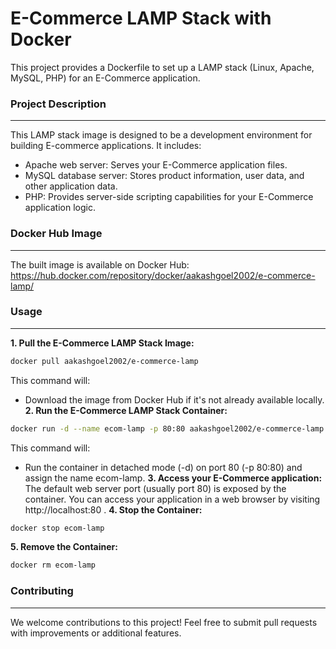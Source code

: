 # E-Commerce LAMP Stack with Docker
This project provides a Dockerfile to set up a LAMP stack (Linux, Apache, MySQL, PHP) for an E-Commerce application.

### Project Description
---
This LAMP stack image is designed to be a development environment for building E-commerce applications. It includes:

- Apache web server: Serves your E-Commerce application files.
- MySQL database server: Stores product information, user data, and other application data.
- PHP: Provides server-side scripting capabilities for your E-Commerce application logic.

### Docker Hub Image
---
The built image is available on Docker Hub: https://hub.docker.com/repository/docker/aakashgoel2002/e-commerce-lamp/

### Usage
---
__1. Pull the E-Commerce LAMP Stack Image:__ 
```bash
docker pull aakashgoel2002/e-commerce-lamp
```
This command will:
- Download the image from Docker Hub if it's not already available locally.
__2. Run the E-Commerce LAMP Stack Container:__ 
```bash
docker run -d --name ecom-lamp -p 80:80 aakashgoel2002/e-commerce-lamp
```
This command will:
- Run the container in detached mode (-d) on port 80 (-p 80:80) and assign the name ecom-lamp.
__3. Access your E-Commerce application:__ 
The default web server port (usually port 80) is exposed by the container. You can access your application in a web browser by visiting http://localhost:80 .
__4. Stop the Container:__ 
```bash
docker stop ecom-lamp
```
__5. Remove the Container:__ 
```bash
docker rm ecom-lamp
```

### Contributing
---
We welcome contributions to this project! Feel free to submit pull requests with improvements or additional features.


